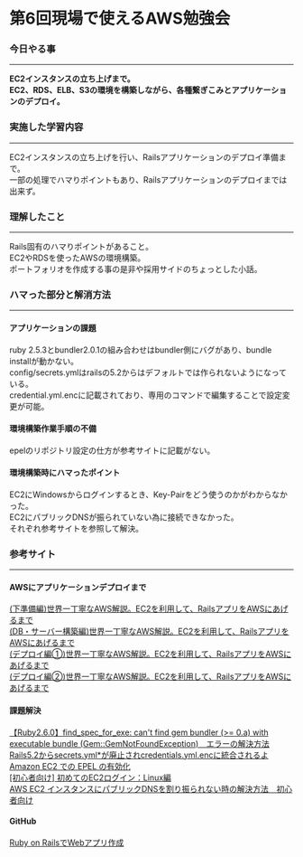 # 第6回現場で使えるAWS勉強会

### 今日やる事
****
**EC2インスタンスの立ち上げまで。**  
**EC2、RDS、ELB、S3の環境を構築しながら、各種繋ぎこみとアプリケーションのデプロイ。**  

### 実施した学習内容
****
EC2インスタンスの立ち上げを行い、Railsアプリケーションのデプロイ準備まで。  
一部の処理でハマりポイントもあり、Railsアプリケーションのデプロイまでは出来ず。  

### 理解したこと
****
Rails固有のハマりポイントがあること。  
EC2やRDSを使ったAWSの環境構築。  
ポートフォリオを作成する事の是非や採用サイドのちょっとした小話。  

### ハマった部分と解消方法
****
#### アプリケーションの課題
ruby 2.5.3とbundler2.0.1の組み合わせはbundler側にバグがあり、bundle installが動かない。  
config/secrets.ymlはrailsの5.2からはデフォルトでは作られないようになっている。  
credential.yml.encに記載されており、専用のコマンドで編集することで設定変更が可能。  

#### 環境構築作業手順の不備
epelのリポジトリ設定の仕方が参考サイトに記載がない。

#### 環境構築時にハマったポイント
EC2にWindowsからログインするとき、Key-Pairをどう使うのかがわからなかった。  
EC2にパブリックDNSが振られていない為に接続できなかった。  
それぞれ参考サイトを参照して解決。

### 参考サイト
****
#### AWSにアプリケーションデプロイまで
[(下準備編)世界一丁寧なAWS解説。EC2を利用して、RailsアプリをAWSにあげるまで](https://qiita.com/naoki_mochizuki/items/f795fe3e661a3349a7ce)  
[(DB・サーバー構築編)世界一丁寧なAWS解説。EC2を利用して、RailsアプリをAWSにあげるまで](https://qiita.com/naoki_mochizuki/items/22cfbf4bf7ec95f6ac1c)  
[(デプロイ編①)世界一丁寧なAWS解説。EC2を利用して、RailsアプリをAWSにあげるまで](https://qiita.com/naoki_mochizuki/items/814e0979217b1a25aa3e)  
[(デプロイ編②)世界一丁寧なAWS解説。EC2を利用して、RailsアプリをAWSにあげるまで](https://qiita.com/naoki_mochizuki/items/5a1757d222806cbe0cd1)  

#### 課題解決
[【Ruby2.6.0】find_spec_for_exe: can't find gem bundler (>= 0.a) with executable bundle (Gem::GemNotFoundException)　エラーの解決方法](https://www.yokoyan.net/entry/2019/01/11/181500)  
[Rails5.2からsecrets.yml*が廃止されcredentials.yml.encに統合されるよ](https://qiita.com/daichirata/items/da40e205d273ae69fcfc)  
[Amazon EC2 での EPEL の有効化](https://aws.amazon.com/jp/premiumsupport/knowledge-center/ec2-enable-epel/)  
[[初心者向け] 初めてのEC2ログイン：Linux編](https://dev.classmethod.jp/cloud/aws/first-login-to-ec2-linux/)  
[AWS EC2 インスタンスにパブリックDNSを割り振られない時の解決方法　初心者向け](http://hakumaix.hatenablog.com/entry/2017/09/02/132146)  

#### GitHub
[Ruby on RailsでWebアプリ作成](https://github.com/koujienami/TimeLine)